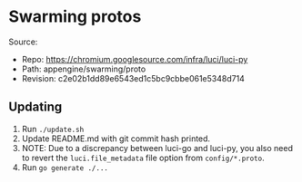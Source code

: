 # Swarming protos

Source:

*   Repo: https://chromium.googlesource.com/infra/luci/luci-py
*   Path: appengine/swarming/proto
*   Revision: c2e02b1dd89e6543ed1c5bc9cbbe061e5348d714

## Updating

1.  Run `./update.sh`
1.  Update README.md with git commit hash printed.
1.  NOTE: Due to a discrepancy between luci-go and luci-py, you also need to
    revert the `luci.file_metadata` file option from `config/*.proto`.
1.  Run `go generate ./...`
